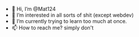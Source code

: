 - 👋 Hi, I’m @Mat124
- 👀 I’m interested in all sorts of shit (except webdev)
- 🌱 I’m currently trying to learn too much at once.
- 📫 How to reach me? simply don't

<!---
Mat124/Mat124 is a ✨ special ✨ repository because its `README.md` (this file) appears on your GitHub profile.
You can click the Preview link to take a look at your changes.
--->
